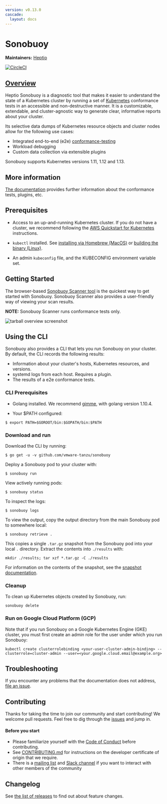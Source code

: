 ```yaml
---
version: v0.13.0
cascade:
  layout: docs
---
```

# Sonobuoy

**Maintainers:** [Heptio][heptio]

[![CircleCI](https://circleci.com/gh/vmware-tanzu/sonobuoy.svg?style=svg)](https://circleci.com/gh/vmware-tanzu/sonobuoy)

[heptio]: https://github.com/heptio



## [Overview][oview]

Heptio Sonobuoy is a diagnostic tool that makes it easier to understand the
state of a Kubernetes cluster by running a set of [Kubernetes][k8s] conformance
tests in an accessible and non-destructive manner. It is a customizable,
extendable, and cluster-agnostic way to generate clear, informative reports
about your cluster.

Its selective data dumps of Kubernetes resource objects and cluster nodes allow
for the following use cases:

* Integrated end-to-end (e2e) [conformance-testing][e2e]
* Workload debugging
* Custom data collection via extensible plugins

Sonobuoy supports Kubernetes versions 1.11, 1.12 and 1.13.

[k8s]: https://github.com/kubernetes/kubernetes
[e2e]: conformance-testing.md
[oview]: https://youtu.be/k-P4hXdruRs?t=9m27s

## More information

[The documentation][docs] provides further information about the conformance
tests, plugins, etc.

[docs]: https://github.com/vmware-tanzu/sonobuoy/tree/v0.13.0/docs

## Prerequisites

* Access to an up-and-running Kubernetes cluster. If you do not have a cluster,
  we recommend following the [AWS Quickstart for Kubernetes][quickstart] instructions.

[quickstart]: https://aws.amazon.com/quickstart/architecture/heptio-kubernetes/

* `kubectl` installed. See [installing via Homebrew (MacOS)][brew] or [building
  the binary (Linux)][linux].

* An admin `kubeconfig` file, and the KUBECONFIG environment variable set.

[brew]: https://kubernetes.io/docs/tasks/tools/install-kubectl/#install-with-homebrew-on-macos
[linux]: https://kubernetes.io/docs/tasks/tools/install-kubectl/#tabset-1

## Getting Started

The browser-based [Sonobuoy Scanner tool][scanner] is the quickest way to get
started with Sonobuoy. Sonobuoy Scanner also provides a user-friendly way of
viewing your scan results.

**NOTE:** Sonobuoy Scanner runs conformance tests only.

![tarball overview screenshot][screenshot]

[scanner]: https://scanner.heptio.com/
[screenshot]: /img/scanner.png

## Using the CLI

Sonobuoy also provides a CLI that lets you run Sonobuoy on your cluster. By default, the CLI
records the following results:

* Information about your cluster's hosts, Kubernetes resources, and versions.
* systemd logs from each host. Requires a plugin.
* The results of a e2e conformance tests.

### CLI Prerequisites

* Golang installed. We recommend [gimme][gimme], with golang version 1.10.4.

* Your $PATH configured:

```
$ export PATH=$GOROOT/bin:$GOPATH/bin:$PATH 
```  

[gimme]: https://github.com/travis-ci/gimme

### Download and run

Download the CLI by running:

```
$ go get -u -v github.com/vmware-tanzu/sonobuoy
```

Deploy a Sonobuoy pod to your cluster with:

```
$ sonobuoy run
```

View actively running pods:

```
$ sonobuoy status 
```

To inspect the logs:

```
$ sonobuoy logs
```

To view the output, copy the output directory from the main Sonobuoy pod to
somewhere local:

```
$ sonobuoy retrieve .
```

This copies a single `.tar.gz` snapshot from the Sonobuoy pod into your local
`.` directory. Extract the contents into `./results` with:

```
mkdir ./results; tar xzf *.tar.gz -C ./results
```

For information on the contents of the snapshot, see the [snapshot
documentation][snapshot].

[snapshot]: snapshot.md

### Cleanup

To clean up Kubernetes objects created by Sonobuoy, run:

```
sonobuoy delete
```

### Run on Google Cloud Platform (GCP)

Note that if you run Sonobuoy on a Google Kubernetes Engine (GKE) cluster, you
must first create an admin role for the user under which you run Sonobuoy:

```
kubectl create clusterrolebinding <your-user-cluster-admin-binding> --clusterrole=cluster-admin --user=<your.google.cloud.email@example.org>
```

## Troubleshooting

If you encounter any problems that the documentation does not address, [file an
issue][issue].

[issue]: https://github.com/vmware-tanzu/sonobuoy/issues

## Contributing

Thanks for taking the time to join our community and start contributing! We
welcome pull requests. Feel free to dig through the [issues][issue] and jump in.

#### Before you start

* Please familiarize yourself with the [Code of Conduct][coc] before
  contributing.
* See [CONTRIBUTING.md][contrib] for instructions on the developer certificate
  of origin that we require.
* There is a [mailing list][list] and [Slack channel][slack] if you want to
  interact with other members of the community

[coc]: https://github.com/vmware-tanzu/sonobuoy/blob/master/CODE_OF_CONDUCT.md
[contrib]: https://github.com/vmware-tanzu/sonobuoy/blob/master/CONTRIBUTING.md
[list]: https://groups.google.com/forum/#!forum/heptio-sonobuoy
[slack]: https://kubernetes.slack.com/messages/sonobuoy

## Changelog

See [the list of releases][releases] to find out about feature changes.

[releases]: https://github.com/vmware-tanzu/sonobuoy/releases
